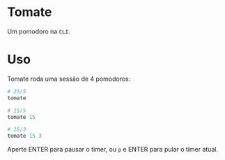 # Tomate

Um pomodoro na `CLI`.

# Uso

Tomate roda uma sessão de 4 pomodoros:

```powershell
# 25/5
tomate

# 15/5
tomate 15

# 15/3
tomate 15 3
```

Aperte ENTER para pausar o timer, ou `p` e ENTER para pular o timer atual.
